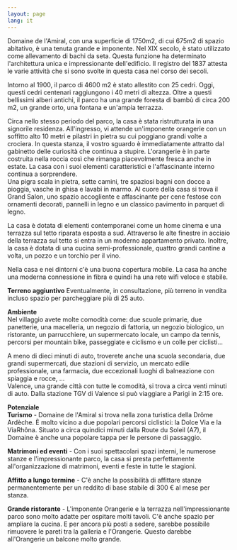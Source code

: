 ```yaml
---
layout: page
lang: it
---
```


Domaine de l'Amiral, con una superficie di 1750m2, di cui 675m2 di spazio abitativo, è una tenuta grande e imponente. Nel XIX secolo, è stato utilizzato come allevamento di bachi da seta. Questa funzione ha determinato l'architettura unica e impressionante dell'edificio. Il registro del 1837 attesta le varie attività che si sono svolte in questa casa nel corso dei secoli.

Intorno al 1900, il parco di 4600 m2 è stato allestito con 25 cedri. Oggi, questi cedri centenari raggiungono i 40 metri di altezza. Oltre a questi bellissimi alberi antichi, il parco ha una grande foresta di bambù di circa 200 m2, un grande orto, una fontana e un'ampia terrazza.

Circa nello stesso periodo del parco, la casa è stata ristrutturata in una signorile residenza. All'ingresso, vi attende un'imponente orangerie con un soffitto alto 10 metri e pilastri in pietra su cui poggiano grandi volte a crociera. In questa stanza, il vostro sguardo è immediatamente attratto dal gabinetto delle curiosità che continua a stupire. L'orangerie è in parte costruita nella roccia così che rimanga piacevolmente fresca anche in estate. La casa con i suoi elementi caratteristici e l'affascinante interno continua a sorprendere.   
Una pigra scala in pietra, sette camini, tre spaziosi bagni con docce a pioggia, vasche in ghisa e lavabi in marmo. Al cuore della casa si trova il Grand Salon, uno spazio accogliente e affascinante per cene festose con ornamenti decorati, pannelli in legno e un classico pavimento in parquet di legno.

La casa è dotata di elementi contemporanei come un home cinema e una terrazza sul tetto riparata esposta a sud. Attraverso le alte finestre in acciaio della terrazza sul tetto si entra in un moderno appartamento privato. Inoltre, la casa è dotata di una cucina semi-professionale, quattro grandi cantine a volta, un pozzo e un torchio per il vino.   
  
Nella casa e nei dintorni c'è una buona copertura mobile. La casa ha anche una moderna connessione in fibra e quindi ha una rete wifi veloce e stabile.   
  
**Terreno aggiuntivo**
Eventualmente, in consultazione, più terreno in vendita incluso spazio per parcheggiare più di 25 auto.

**Ambiente**  
Nel villaggio avete molte comodità come: due scuole primarie, due panetterie, una macelleria, un negozio di fattoria, un negozio biologico, un ristorante, un parrucchiere, un supermercato locale, un campo da tennis, percorsi per mountain bike, passeggiate e ciclismo e un colle per ciclisti...

A meno di dieci minuti di auto, troverete anche una scuola secondaria, due grandi supermercati, due stazioni di servizio, un mercato edile professionale, una farmacia, due eccezionali luoghi di balneazione con spiaggia e rocce, ...  
Valence, una grande città con tutte le comodità, si trova a circa venti minuti di auto. Dalla stazione TGV di Valence si può viaggiare a Parigi in 2:15 ore.   
  
**Potenziale**  
**Turismo** - Domaine de l'Amiral si trova nella zona turistica della Drôme Ardèche. È molto vicino a due popolari percorsi ciclistici: la Dolce Via e la ViaRhôna. Situato a circa quindici minuti dalla Route du Soleil (A7), il Domaine è anche una popolare tappa per le persone di passaggio.   
  
**Matrimoni ed eventi** - Con i suoi spettacolari spazi interni, le numerose stanze e l'impressionante parco, la casa si presta perfettamente all'organizzazione di matrimoni, eventi e feste in tutte le stagioni.

**Affitto a lungo termine** - C'è anche la possibilità di affittare stanze permanentemente per un reddito di base stabile di 300 € al mese per stanza.

**Grande ristorante** - L'imponente Orangerie e la terrazza nell'impressionante parco sono molto adatte per ospitare molti tavoli. C'è anche spazio per ampliare la cucina. E per ancora più posti a sedere, sarebbe possibile rimuovere le pareti tra la galleria e l'Orangerie. Questo darebbe all'Orangerie un balcone molto grande.